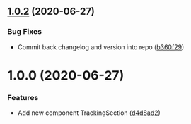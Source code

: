 ## [1.0.2](https://github.com/davincho/react-tracking/compare/v1.0.1...v1.0.2) (2020-06-27)


### Bug Fixes

* Commit back changelog and version into repo ([b360f29](https://github.com/davincho/react-tracking/commit/b360f297d98c8380eca2b4bd6a1f2448c7524371))

# 1.0.0 (2020-06-27)


### Features

* Add new component TrackingSection ([d4d8ad2](https://github.com/davincho/react-tracking/commit/d4d8ad24f9dee68b117c0fbe41288019c02d48b3))
